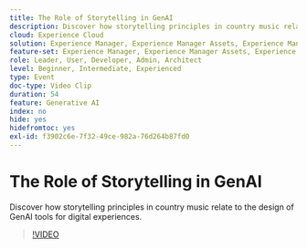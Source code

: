 ```yaml
---
title: The Role of Storytelling in GenAI
description: Discover how storytelling principles in country music relate to the design of GenAI tools for digital experiences.
cloud: Experience Cloud
solution: Experience Manager, Experience Manager Assets, Experience Manager Forms, Experience Manager Sites, Sensei
feature-set: Experience Manager, Experience Manager Assets, Experience Manager Forms, Experience Manager Sites
role: Leader, User, Developer, Admin, Architect
level: Beginner, Intermediate, Experienced
type: Event
doc-type: Video Clip
duration: 54
feature: Generative AI
index: no
hide: yes
hidefromtoc: yes
exl-id: f3902c6e-7f32-49ce-982a-76d264b87fd0
---
```

# The Role of Storytelling in GenAI

Discover how storytelling principles in country music relate to the design of GenAI tools for digital experiences.

>[!VIDEO](https://video.tv.adobe.com/v/3459229/?learn=on&enablevpops)
